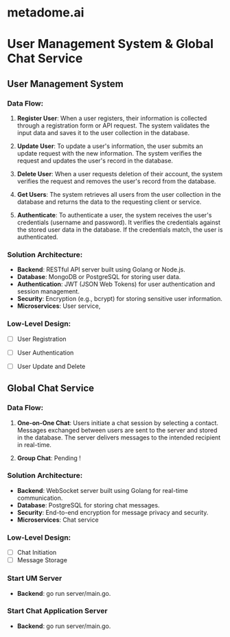
# metadome.ai
# User Management System & Global Chat Service

## User Management System

### Data Flow:
1. **Register User**: When a user registers, their information is collected through a registration form or API request. The system validates the input data and saves it to the user collection in the database.

2. **Update User**: To update a user's information, the user submits an update request with the new information. The system verifies the request and updates the user's record in the database.

3. **Delete User**: When a user requests deletion of their account, the system verifies the request and removes the user's record from the database.

4. **Get Users**: The system retrieves all users from the user collection in the database and returns the data to the requesting client or service.

5. **Authenticate**: To authenticate a user, the system receives the user's credentials (username and password). It verifies the credentials against the stored user data in the database. If the credentials match, the user is authenticated.

### Solution Architecture:
- **Backend**: RESTful API server built using Golang or Node.js.
- **Database**: MongoDB or PostgreSQL for storing user data.
- **Authentication**: JWT (JSON Web Tokens) for user authentication and session management.
- **Security**: Encryption (e.g., bcrypt) for storing sensitive user information.
- **Microservices**: User service,

### Low-Level Design:
- [ ] User Registration
- [ ] User Authentication
- [ ] User Update and Delete


## Global Chat Service

### Data Flow:
1. **One-on-One Chat**: Users initiate a chat session by selecting a contact. Messages exchanged between users are sent to the server and stored in the database. The server delivers messages to the intended recipient in real-time.

2. **Group Chat**: Pending !

### Solution Architecture:
- **Backend**: WebSocket server built using Golang for real-time communication.
- **Database**:  PostgreSQL for storing chat messages.
- **Security**: End-to-end encryption for message privacy and security.
- **Microservices**: Chat service

### Low-Level Design:
- [ ] Chat Initiation
- [ ] Message Storage

### Start UM Server
- **Backend**: go run server/main.go.

### Start Chat Application Server
- **Backend**: go run server/main.go.